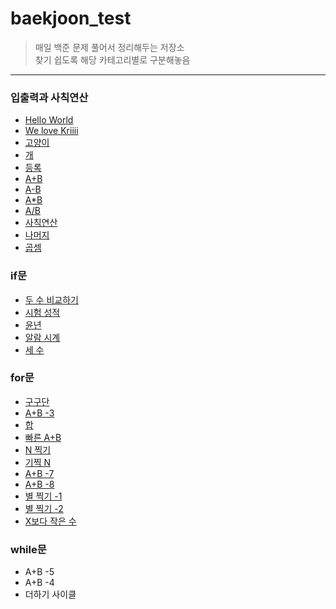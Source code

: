 # baekjoon_test
> 매일 백준 문제 풀어서 정리해두는 저장소  
> 찾기 쉽도록 해당 카테고리별로 구분해놓음

----------------------------------------------------------------------------------------------------------------------
### 입출력과 사칙연산

* [Hello World](https://github.com/ghd075/baekjoon_test/blob/master/C_Quiz/ch01/2557.md)
* [We love Kriiii](https://github.com/ghd075/baekjoon_test/blob/master/C_Quiz/ch01/10718.md)
* [고양이](https://github.com/ghd075/baekjoon_test/blob/master/C_Quiz/ch01/10171.md)
* [개](https://github.com/ghd075/baekjoon_test/blob/master/C_Quiz/ch01/10172.md)
* [등록](https://github.com/ghd075/baekjoon_test/blob/master/C_Quiz/ch01/7287.md)
* [A+B](https://github.com/ghd075/baekjoon_test/blob/master/C_Quiz/ch01/1000.md)
* [A-B](https://github.com/ghd075/baekjoon_test/blob/master/C_Quiz/ch01/1001.md)
* [A*B](https://github.com/ghd075/baekjoon_test/blob/master/C_Quiz/ch01/10998.md)
* [A/B](https://github.com/ghd075/baekjoon_test/blob/master/C_Quiz/ch01/1008.md)
* [사칙연산](https://github.com/ghd075/baekjoon_test/blob/master/C_Quiz/ch01/10869.md)
* [나머지](https://github.com/ghd075/baekjoon_test/blob/master/C_Quiz/ch01/10430.md)
* [곱셈](https://github.com/ghd075/baekjoon_test/blob/master/C_Quiz/ch01/2588.md)

### if문

* [두 수 비교하기](https://github.com/ghd075/baekjoon_test/blob/master/C_Quiz/ch02/1330.md)
* [시험 성적](https://github.com/ghd075/baekjoon_test/blob/master/C_Quiz/ch02/9498.md)
* [윤년](https://github.com/ghd075/baekjoon_test/blob/master/C_Quiz/ch02/2753.md)
* [알람 시계](https://github.com/ghd075/baekjoon_test/blob/master/C_Quiz/ch02/2884.md)
* [세 수](https://github.com/ghd075/baekjoon_test/blob/master/C_Quiz/ch02/10817.md)
  
### for문

* [구구단](https://github.com/ghd075/baekjoon_test/blob/master/C_Quiz/ch03/2739.md)
* [A+B -3](https://github.com/ghd075/baekjoon_test/blob/master/C_Quiz/ch03/10950.md)
* [합](https://github.com/ghd075/baekjoon_test/blob/master/C_Quiz/ch03/8393.md)
* [빠른 A+B](https://github.com/ghd075/baekjoon_test/blob/master/C_Quiz/ch03/15552.md)
* [N 찍기](https://github.com/ghd075/baekjoon_test/blob/master/C_Quiz/ch03/2741.md)
* [기찍 N](https://github.com/ghd075/baekjoon_test/blob/master/C_Quiz/ch03/2742.md)
* [A+B -7](https://github.com/ghd075/baekjoon_test/blob/master/C_Quiz/ch03/11021.md)
* [A+B -8](https://github.com/ghd075/baekjoon_test/blob/master/C_Quiz/ch03/11022.md)
* [별 찍기 -1](https://github.com/ghd075/baekjoon_test/blob/master/C_Quiz/ch03/2438.md)
* [별 찍기 -2](https://github.com/ghd075/baekjoon_test/blob/master/C_Quiz/ch03/2439.md)
* [X보다 작은 수](https://github.com/ghd075/baekjoon_test/blob/master/C_Quiz/ch03/10871.md)

### while문

* A+B -5
* A+B -4
* 더하기 사이클